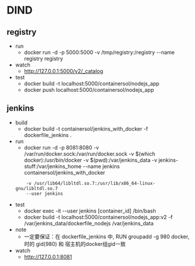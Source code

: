 # DIND

## registry
- run
    + docker run -d -p 5000:5000 -v /tmp/registry:/registry --name registry registry
- watch
    + http://127.0.0.1:5000/v2/_catalog
- test
    + docker build -t localhost:5000/containersol/nodejs_app
    + docker push localhost:5000/containersol/nodejs_app

## jenkins
- build
    + docker build -t containersol/jenkins_with_docker -f dockerfile_jenkins .
- run 
    + docker run -d -p 8081:8080 -v /var/run/docker.sock:/var/run/docker.sock -v $(which docker):/usr/bin/docker  -v $(pwd):/var/jenkins_data -v jenkins-stuff:/var/jenkins_home --name jenkins containersol/jenkins_with_docker
    ```
        -v /usr/lib64/libltdl.so.7:/usr/lib/x86_64-linux-gnu/libltdl.so.7
        --user jenkins
    ```
- test
    + docker exec -it --user jenkins [container_id] /bin/bash
    + docker build -t localhost:5000/containersol/nodejs_app:v2 -f /var/jenkins_data/dockerfile_nodejs /var/jenkins_data
- note
    + 一定要保证：在 dockerfile_jenkins 中, RUN groupadd -g 980 docker, 时的 gid(980) 和 宿主机的docker组gid一致
- watch
    + http://127.0.0.1:8081
